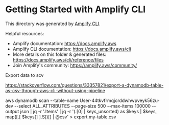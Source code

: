 # Getting Started with Amplify CLI
This directory was generated by [Amplify CLI](https://docs.amplify.aws/cli).

Helpful resources:
- Amplify documentation: https://docs.amplify.aws
- Amplify CLI documentation: https://docs.amplify.aws/cli
- More details on this folder & generated files: https://docs.amplify.aws/cli/reference/files
- Join Amplify's community: https://amplify.aws/community/


Export data to scv

https://stackoverflow.com/questions/33357821/export-a-dynamodb-table-as-csv-through-aws-cli-without-using-pipeline

aws dynamodb scan --table-name User-44tkvfrmqjcrddwhwpveyk56zu-dev --select ALL_ATTRIBUTES --page-size 500 --max-items 100000 --output json | jq -r '.Items' | jq -r '(.[0] | keys_unsorted) as $keys | $keys, map([.[ $keys[] ].S])[] | @csv' > export.my-table.csv